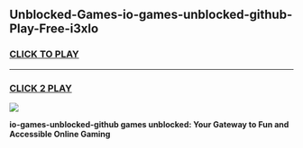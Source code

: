
## Unblocked-Games-io-games-unblocked-github-Play-Free-i3xlo
<h3>
<a href="https://premium76.site?title=io-games-unblocked-github&ref=18A">CLICK TO PLAY</a></h3>
<hr>

<h3>
<a href="https://premium76.site?title=io-games-unblocked-github&ref=18A">CLICK 2 PLAY</a>
  
</h3>

<a href="https://premium76.site?title=io-games-unblocked-github&ref=18A"><img src="https://clearcache.store/games.png"></a>


**io-games-unblocked-github games unblocked: Your Gateway to Fun and Accessible Online Gaming**
